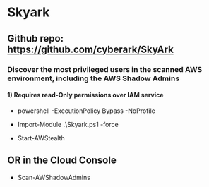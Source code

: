# Skyark

## Github repo: https://github.com/cyberark/SkyArk

### Discover the most privileged users in the scanned AWS environment, including the AWS Shadow Admins

#### 1) Requires read-Only permissions over IAM service

 - powershell -ExecutionPolicy Bypass -NoProfile

 - Import-Module .\Skyark.ps1 -force

 - Start-AWStealth

## OR in the Cloud Console

 - Scan-AWShadowAdmins
